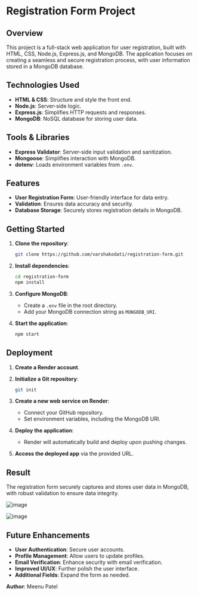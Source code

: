 # Registration Form Project

## Overview
This project is a full-stack web application for user registration, built with HTML, CSS, Node.js, Express.js, and MongoDB. The application focuses on creating a seamless and secure registration process, with user information stored in a MongoDB database.

## Technologies Used
- **HTML & CSS**: Structure and style the front end.
- **Node.js**: Server-side logic.
- **Express.js**: Simplifies HTTP requests and responses.
- **MongoDB**: NoSQL database for storing user data.

## Tools & Libraries
- **Express Validator**: Server-side input validation and sanitization.
- **Mongoose**: Simplifies interaction with MongoDB.
- **dotenv**: Loads environment variables from `.env`.

## Features
- **User Registration Form**: User-friendly interface for data entry.
- **Validation**: Ensures data accuracy and security.
- **Database Storage**: Securely stores registration details in MongoDB.

## Getting Started

1. **Clone the repository**:
    ```bash
    git clone https://github.com/varshakodati/registration-form.git
    ```
2. **Install dependencies**:
    ```bash
    cd registration-form
    npm install
    ```
3. **Configure MongoDB**:
    - Create a `.env` file in the root directory.
    - Add your MongoDB connection string as `MONGODB_URI`.

4. **Start the application**:
    ```bash
    npm start
    ```

## Deployment

1. **Create a Render account**.
2. **Initialize a Git repository**:
    ```bash
    git init
    ```
3. **Create a new web service on Render**:
    - Connect your GitHub repository.
    - Set environment variables, including the MongoDB URI.

4. **Deploy the application**:
    - Render will automatically build and deploy upon pushing changes.

5. **Access the deployed app** via the provided URL.

## Result
The registration form securely captures and stores user data in MongoDB, with robust validation to ensure data integrity.

![image](https://github.com/user-attachments/assets/b1fcb308-2483-4f8b-847f-5bed163632d8)

![image](https://github.com/user-attachments/assets/b19a046c-c936-4343-b8d2-9f3675f1a9c1)

## Future Enhancements
- **User Authentication**: Secure user accounts.
- **Profile Management**: Allow users to update profiles.
- **Email Verification**: Enhance security with email verification.
- **Improved UI/UX**: Further polish the user interface.
- **Additional Fields**: Expand the form as needed.

**Author**: Meenu Patel
